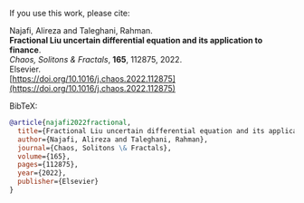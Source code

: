 If you use this work, please cite:

Najafi, Alireza and Taleghani, Rahman.  
**Fractional Liu uncertain differential equation and its application to finance**.  
*Chaos, Solitons & Fractals*, **165**, 112875, 2022.  
Elsevier.  
[https://doi.org/10.1016/j.chaos.2022.112875](https://doi.org/10.1016/j.chaos.2022.112875)

BibTeX:
```bibtex
@article{najafi2022fractional,
  title={Fractional Liu uncertain differential equation and its application to finance},
  author={Najafi, Alireza and Taleghani, Rahman},
  journal={Chaos, Solitons \& Fractals},
  volume={165},
  pages={112875},
  year={2022},
  publisher={Elsevier}
}
